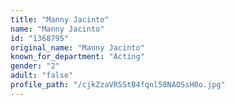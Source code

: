 ```yaml
---
title: "Manny Jacinto"
name: "Manny Jacinto"
id: "1368795"
original_name: "Manny Jacinto"
known_for_department: "Acting"
gender: "2"
adult: "false"
profile_path: "/cjkZzaVR5StB4fqnl58NAOSsH0o.jpg"
---
```


